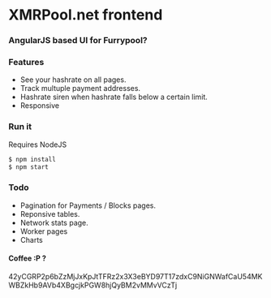 # XMRPool.net frontend

### AngularJS based UI for Furrypool?

### Features
- See your hashrate on all pages.
- Track multuple payment addresses.
- Hashrate siren when hashrate falls below a certain limit.
- Responsive

### Run it

Requires NodeJS

```sh
$ npm install
$ npm start
```

### Todo

* Pagination for Payments / Blocks pages.
* Reponsive tables.
* Network stats page.
* Worker pages
* Charts

#### Coffee :P ?
42yCGRP2p6bZzMjJxKpJtTFRz2x3X3eBYD97T17zdxC9NiGNWafCaU54MKWBZkHb9AVb4XBgcjkPGW8hjQyBM2vMMvVCzTj